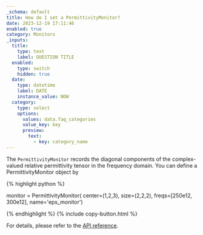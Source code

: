 ```yaml
---
_schema: default
title: How do I set a PermittivityMonitor?
date: 2023-12-19 17:11:46
enabled: true
category: Monitors
_inputs:
  title:
    type: text
    label: QUESTION TITLE
  enabled:
    type: switch
    hidden: true
  date:
    type: datetime
    label: DATE
    instance_value: NOW
  category:
    type: select
    options:
      values: data.faq_categories
      value_key: key
      preview:
        text:
          - key: category_name
---
```

The `PermittivityMonitor` records the diagonal components of the complex-valued relative permittivity tensor in the frequency domain. You can define a PermittivityMonitor object by

<div markdown class="code-snippet">{% highlight python %}

monitor = PermittivityMonitor(
    center=(1,2,3),
    size=(2,2,2),
    freqs=[250e12, 300e12],
    name='eps_monitor')

{% endhighlight %}
{% include copy-button.html %}
</div>

For details, please refer to the [API reference](https://docs.flexcompute.com/projects/tidy3d/en/latest/api/_autosummary/tidy3d.PermittivityMonitor.html).